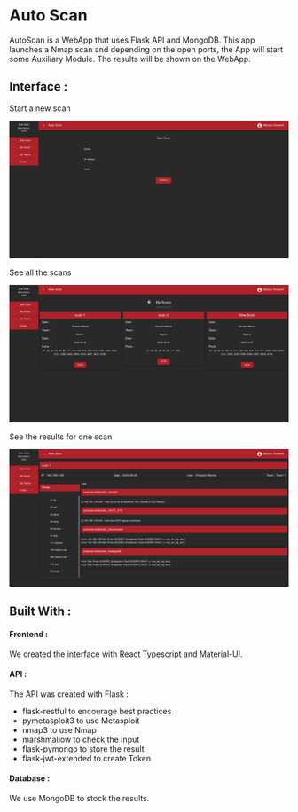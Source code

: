 # Auto Scan 

AutoScan is a WebApp that uses Flask API and MongoDB. This app launches a Nmap scan and depending on the open ports, the App will start some Auxiliary Module. The results will be shown on the WebApp.

## Interface :  

Start a new scan

![](images/StartScan.png)

See all the scans

![](images/Scans.png)

See the results for one scan

![](images/Result.png)

## Built With :

#### Frontend : 
We created the interface with React Typescript and Material-UI. 
#### API :
The API was created with Flask : 
* flask-restful to encourage best practices
* pymetasploit3 to use Metasploit
* nmap3 to use Nmap 
* marshmallow to check the Input
* flask-pymongo to store the result 
* flask-jwt-extended to create Token
#### Database :
We use MongoDB to stock the results. 
